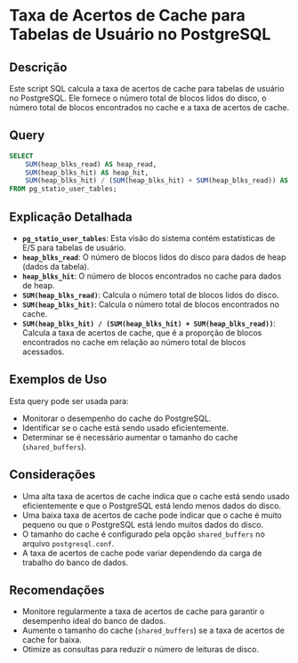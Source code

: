 # Taxa de Acertos de Cache para Tabelas de Usuário no PostgreSQL

## Descrição

Este script SQL calcula a taxa de acertos de cache para tabelas de usuário no PostgreSQL. Ele fornece o número total de blocos lidos do disco, o número total de blocos encontrados no cache e a taxa de acertos de cache.

## Query

```sql
SELECT
    SUM(heap_blks_read) AS heap_read,
    SUM(heap_blks_hit) AS heap_hit,
    SUM(heap_blks_hit) / (SUM(heap_blks_hit) + SUM(heap_blks_read)) AS ratio
FROM pg_statio_user_tables;
```

## Explicação Detalhada

* **`pg_statio_user_tables`**: Esta visão do sistema contém estatísticas de E/S para tabelas de usuário.
* **`heap_blks_read`**: O número de blocos lidos do disco para dados de heap (dados da tabela).
* **`heap_blks_hit`**: O número de blocos encontrados no cache para dados de heap.
* **`SUM(heap_blks_read)`**: Calcula o número total de blocos lidos do disco.
* **`SUM(heap_blks_hit)`**: Calcula o número total de blocos encontrados no cache.
* **`SUM(heap_blks_hit) / (SUM(heap_blks_hit) + SUM(heap_blks_read))`**: Calcula a taxa de acertos de cache, que é a proporção de blocos encontrados no cache em relação ao número total de blocos acessados.

## Exemplos de Uso

Esta query pode ser usada para:

* Monitorar o desempenho do cache do PostgreSQL.
* Identificar se o cache está sendo usado eficientemente.
* Determinar se é necessário aumentar o tamanho do cache (`shared_buffers`).

## Considerações

* Uma alta taxa de acertos de cache indica que o cache está sendo usado eficientemente e que o PostgreSQL está lendo menos dados do disco.
* Uma baixa taxa de acertos de cache pode indicar que o cache é muito pequeno ou que o PostgreSQL está lendo muitos dados do disco.
* O tamanho do cache é configurado pela opção `shared_buffers` no arquivo `postgresql.conf`.
* A taxa de acertos de cache pode variar dependendo da carga de trabalho do banco de dados.

## Recomendações

* Monitore regularmente a taxa de acertos de cache para garantir o desempenho ideal do banco de dados.
* Aumente o tamanho do cache (`shared_buffers`) se a taxa de acertos de cache for baixa.
* Otimize as consultas para reduzir o número de leituras de disco.
